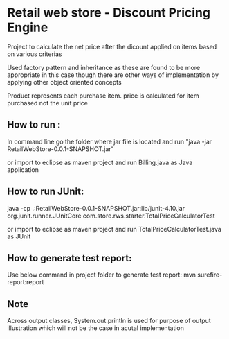 # Retail web store - Discount Pricing Engine
Project to calculate the net price after the dicount applied on items  based on various criterias

Used factory pattern and inheritance as these are found to be more appropriate in this case though there are other ways of implementation by applying other object oriented concepts

Product represents each purchase item. price is calculated for item purchased not the unit price

## How to run :
In command line go the folder where jar file is located and run "java -jar RetailWebStore-0.0.1-SNAPSHOT.jar"

or import to eclipse as maven project and run Billing.java as Java application

## How to run JUnit:
java -cp .:RetailWebStore-0.0.1-SNAPSHOT.jar:lib/junit-4.10.jar org.junit.runner.JUnitCore com.store.rws.starter.TotalPriceCalculatorTest

or import to eclipse as maven project and run TotalPriceCalculatorTest.java as JUnit


## How to generate test report: 

Use below command in project folder to generate test report:
mvn surefire-report:report 


## Note
Across output classes, System.out.println is used for purpose of output illustration which will not be the case in acutal implementation
